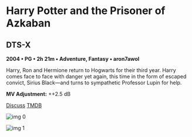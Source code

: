 # Harry Potter and the Prisoner of Azkaban

## DTS-X

**2004 • PG • 2h 21m • Adventure, Fantasy • aron7awol**

Harry, Ron and Hermione return to Hogwarts for their third year. Harry comes face to face with danger yet again, this time in the form of escaped convict, Sirius Black—and turns to sympathetic Professor Lupin for help.

**MV Adjustment:** ++2.5 dB

[Discuss](https://www.avsforum.com/threads/bass-eq-for-filtered-movies.2995212/post-56871910)  [TMDB](673)

![img 0](https://i.imgur.com/hZS7MKN.jpg)

![img 1](https://i.imgur.com/DoqBOl7.png)

